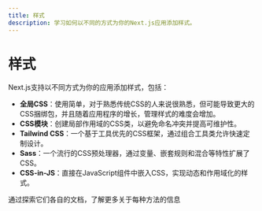 ```yaml
---
title: 样式
description: 学习如何以不同的方式为你的Next.js应用添加样式。
---
```


# 样式

Next.js支持以不同方式为你的应用添加样式，包括：

- **全局CSS**：使用简单，对于熟悉传统CSS的人来说很熟悉，但可能导致更大的CSS捆绑包，并且随着应用程序的增长，管理样式的难度会增加。
- **CSS模块**：创建局部作用域的CSS类，以避免命名冲突并提高可维护性。
- **Tailwind CSS**：一个基于工具优先的CSS框架，通过组合工具类允许快速定制设计。
- **Sass**：一个流行的CSS预处理器，通过变量、嵌套规则和混合等特性扩展了CSS。
- **CSS-in-JS**：直接在JavaScript组件中嵌入CSS，实现动态和作用域化的样式。

通过探索它们各自的文档，了解更多关于每种方法的信息